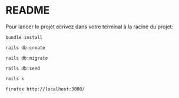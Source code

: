# README

Pour lancer le projet ecrivez dans votre terminal à la racine du projet:

`bundle install`

`rails db:create`

`rails db:migrate`

`rails db:seed`

`rails s`

`firefox http://localhost:3000/`
